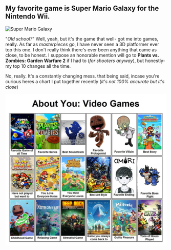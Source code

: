 ## My favorite game is Super Mario Galaxy for the Nintendo Wii.

![Super Mario Galaxy](https://assets.reedpopcdn.com/super-mario-galaxy-3-opportunity-as-hardware-technology-gets-better-and-advances-1439987366884.jpg/BROK/thumbnail/1600x900/format/jpg/quality/80/super-mario-galaxy-3-opportunity-as-hardware-technology-gets-better-and-advances-1439987366884.jpg)

"_Old school?_" Well, yeah, but it's the game that well- got me into games, really.
As far as _masterpieces_ go, I have never seen a 3D platformer ever top this one. 
I don't really think there's ever been anything that came as close, to be honest.
I suppose an honorable mention will go to **Plants vs. Zombies: Garden Warfare 2** if I had to (_for shooters anyway_), but honestly- my top 10 changes all the time.

No, really. It's a constantly changing mess. that being said, incase you're curious heres a chart I put together recently (_it's not 100% accurate but it's close_)

![Video Game Chart](about-me-games.jpg)
